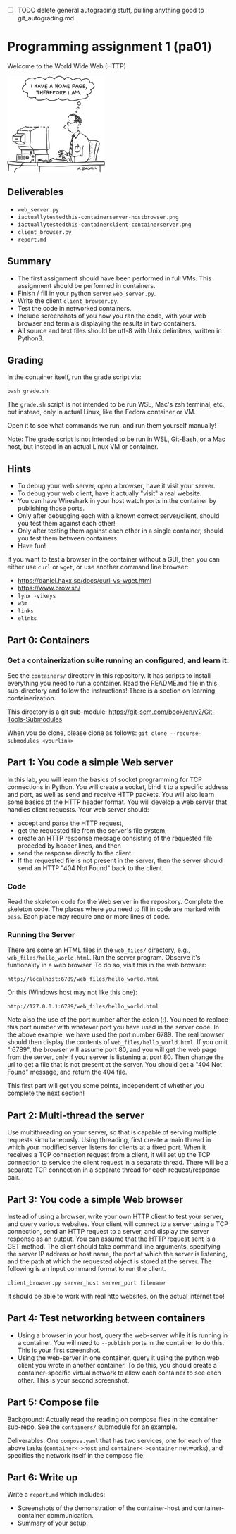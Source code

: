 * [ ] TODO delete general autograding stuff, pulling anything good to git_autograding.md

# Programming assignment 1 (pa01)
Welcome to the World Wide Web (HTTP)

![](ithinkthereforeiam.png)

## Deliverables
* `web_server.py`
* `iactuallytestedthis-containerserver-hostbrowser.png`
* `iactuallytestedthis-containerclient-containerserver.png`
* `client_browser.py`
* `report.md`

## Summary
* The first assignment should have been performed in full VMs.
This assignment should be performed in containers.
* Finish / fill in your python server `web_server.py`.
* Write the client `client_browser.py`.
* Test the code in networked containers.
* Include screenshots of you how you ran the code,
with your web browser and termials displaying the results in two containers.
* All source and text files should be utf-8 with Unix delimiters, written in Python3.

## Grading
In the container itself, run the grade script via:

`bash grade.sh`

The `grade.sh` script is not intended to be run WSL, Mac's zsh terminal, etc.,
but instead, only in actual Linux, like the Fedora container or VM.

Open it to see what commands we run,
and run them yourself manually!

Note:
The grade script is not intended to be run in WSL, Git-Bash, or a Mac host,
but instead in an actual Linux VM or container.

## Hints
* To debug your web server, open a browser, have it visit your server.
* To debug your web client, have it actually "visit" a real website.
* You can have Wireshark in your host watch ports in the container by publishing those ports.
* Only after debugging each with a known correct server/client,
should you test them against each other!
* Only after testing them against each other in a single container, 
should you test them between containers.
* Have fun!

If you want to test a browser in the container without a GUI, 
then you can either use `curl` or `wget`, 
or use another command line browser:
* https://daniel.haxx.se/docs/curl-vs-wget.html
* https://www.brow.sh/
* `lynx -vikeys`
* `w3m`
* `links`
* `elinks`

## Part 0: Containers

### Get a containerization suite running an configured, and learn it:
See the `containers/` directory in this repository.
It has scripts to install everything you need to run a container.
Read the README.md file in this sub-directory and follow the instructions!
There is a section on learning containerization.

This directory is a git sub-module:
https://git-scm.com/book/en/v2/Git-Tools-Submodules

When you do clone, please clone as follows:
`git clone --recurse-submodules <yourlink>`

## Part 1: You code a simple Web server
In this lab, you will learn the basics of socket programming for TCP connections in Python.
You will create a socket, bind it to a specific address and port, 
as well as send and receive HTTP packets.
You will also learn some basics of the HTTP header format.
You will develop a web server that handles client requests.
Your web server should:
* accept and parse the HTTP request, 
* get the requested file from the server's file system, 
* create an HTTP response message consisting of the requested file preceded by header lines, and then 
* send the response directly to the client.
* If the requested file is not present in the server, 
then the server should send an HTTP "404 Not Found" back to the client.

### Code
Read the skeleton code for the Web server in the repository.
Complete the skeleton code.
The places where you need to fill in code are marked with `pass`.
Each place may require one or more lines of code.

### Running the Server
There are some an HTML files in the `web_files/` directory,
e.g., `web_files/hello_world.html`.
Run the server program.
Observe it's funtionality in a web browser.
To do so, visit this in the web browser:

`http://localhost:6789/web_files/hello_world.html`

Or this (Windows host may not like this one):

`http://127.0.0.1:6789/web_files/hello_world.html`

Note also the use of the port number after the colon (:).
You need to replace this port number with whatever port you have used in the server code.
In the above example, we have used the port number 6789.
The real browser should then display the contents of `web_files/hello_world.html`.
If you omit ":6789", the browser will assume port 80,
and you will get the web page from the server,
only if your server is listening at port 80.
Then change the url to get a file that is not present at the server. 
You should get a "404 Not Found" message, 
and return the 404 file.

This first part will get you some points,
independent of whether you complete the next section!

## Part 2: Multi-thread the server
Use multithreading on your server,
so that is capable of serving multiple requests simultaneously.
Using threading, first create a main thread in which your modified server listens for clients at a fixed port.
When it receives a TCP connection request from a client,
it will set up the TCP connection to service the client request in a separate thread.
There will be a separate TCP connection in a separate thread for each request/response pair.

## Part 3: You code a simple Web browser
Instead of using a browser,
write your own HTTP client to test your server,
and query various websites.
Your client will connect to a server using a TCP connection,
send an HTTP request to a server,
and display the server response as an output.
You can assume that the HTTP request sent is a GET method.
The client should take command line arguments,
specifying the server IP address or host name,
the port at which the server is listening,
and the path at which the requested object is stored at the server.
The following is an input command format to run the client.

`client_browser.py server_host server_port filename`

It should be able to work with real http websites, on the actual internet too!

## Part 4: Test networking between containers
* Using a browser in your host, query the web-server while it is running in a container.
You will need to `--publish` ports in the container to do this.
This is your first screenshot.
* Using the web-server in one container, query it using the python web client you wrote in another container.
To do this, you should create a container-specific virtual network to allow each container to see each other. 
This is your second screenshot.

## Part 5: Compose file
Background: 
Actually read the reading on compose files in the container sub-repo.
See the `containers/` submodule for an example.

Deliverables:
One `compose.yaml` that has two services,
one for each of the above tasks (`container<->host` and `container<->container` networks), 
and specifies the network itself in the compose file.

## Part 6: Write up
Write a `report.md` which includes:
* Screenshots of the demonstration of the container-host and container-container communication.
* Summary of your setup.
